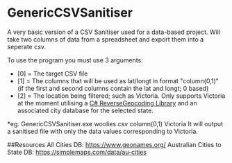 # GenericCSVSanitiser
 A very basic version of a CSV Sanitiser used for a data-based project.
 Will take two columns of data from a spreadsheet and export them into a seperate csv.
 
To use the program you must use 3 arguments:
- [0] = The target CSV file
- [1] = The columns that will be used as lat/longt in format "column(0,1)" 
      (if the first and second columns contain the lat and longt; 0 based)
- [2] = The location being filtered; such as Victoria. Only supports Victoria at the moment
      utilising a [C# ReverseGeocoding Library](https://github.com/redmanmale/ReverseGeocoder) and 
      an associated city database for the selected state. 

*eg. GenericCSVSanitiser.exe woolies.csv column(0,1) Victoria
It will output a sanitised file with only the data values corresponding to Victoria.

##Resources
All Cities DB: https://www.geonames.org/
Australian Cities to State DB: https://simplemaps.com/data/au-cities
